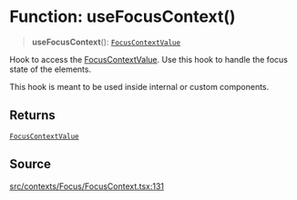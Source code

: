# Function: useFocusContext()

> **useFocusContext**(): [`FocusContextValue`](../type-aliases/FocusContextValue.md)

Hook to access the [FocusContextValue](../type-aliases/FocusContextValue.md). Use this hook to handle the
focus state of the elements.

This hook is meant to be used inside internal or custom components.

## Returns

[`FocusContextValue`](../type-aliases/FocusContextValue.md)

## Source

[src/contexts/Focus/FocusContext.tsx:131](https://github.com/gpbl/react-day-picker/blob/9ad13dc72fff814dcf720a62f6e3b5ea38e8af6d/src/contexts/Focus/FocusContext.tsx#L131)
